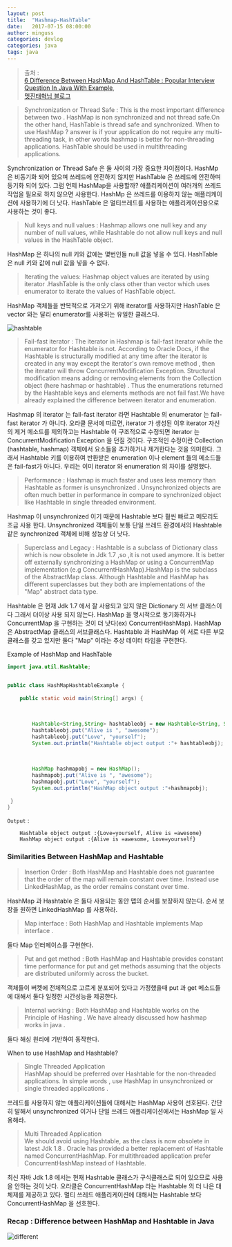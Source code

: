 ```yaml
---
layout: post
title:  "Hashmap-HashTable"
date:   2017-07-15 08:00:00
author: minguss
categories: devlog
categories: java
tags: java
---
```



>출처 :  
[6 Difference Between HashMap And HashTable : Popular Interview Question In Java With Example](http://javahungry.blogspot.com/2014/03/hashmap-vs-hashtable-difference-with-example-java-interview-questions.html),  
[멋진태혁님 블로그](http://blog.naver.com/PostView.nhn?blogId=sthwin&logNo=220825616965&parentCategoryNo=&categoryNo=4&viewDate=&isShowPopularPosts=true&from=search)


> Synchronization or Thread Safe :  This is the most important difference between two . HashMap is non synchronized and not thread safe.On the other hand, HashTable is thread safe and synchronized.
When to use HashMap ?  answer is if your application do not require any multi-threading task, in other words hashmap is better for non-threading applications. HashTable should be used in multithreading applications. 


Synchronization or Thread Safe 은 둘 사이의 가장 중요한 차이점이다. HashMp 은 비동기화 되어 있으며 쓰레드에 안전하지 않지만 HashTable 은 쓰레드에 안전하며 동기화 되어 있다. 
그럼 언제 HashMap을 사용할까? 애플리케이션이 여러개의 쓰레드 작업을 필요로 하지 않으면 사용한다. HashMp 은 쓰레드를 이용하지 않는 애플리케이션에 사용하기에 더 낫다. HashTable 은 멀티쓰레드를 사용하는 애플리케이션용으로 사용하는 것이 좋다. 

> Null keys and null values :  Hashmap allows one null key and any number of null values, while Hashtable do not allow null keys and null values in the HashTable object.

HashMap 은 하나의 null 키와 값에는 몇번인들 null 값을 넣을 수 있다. HashTable 은 null 키와 값에 null 값을 넣을 수 없다.  

>  Iterating the values:  Hashmap object values are iterated by using iterator .HashTable is the only class other than vector which uses enumerator to iterate the values of HashTable object.


HashMap 객체들을 반복적으로 가져오기 위해 iterator를 사용하지만 HashTable 은 vector 와는 달리 enumerator를  사용하는 유일한 클래스다.

![hashtable](http://3.bp.blogspot.com/-BvvI4qSJ5gs/UymE9OXgBGI/AAAAAAAAASA/yXv2COAHm_U/s1600/difference+between+hashmap+and+hashtable.jpg)

> Fail-fast iterator  : The iterator in Hashmap is fail-fast iterator while the enumerator for Hashtable is not.
According to Oracle Docs,  if the Hashtable is structurally modified at any time after the iterator is created in any way except the iterator's own remove method , then the iterator will throw ConcurrentModification Exception. 
Structural modification means adding or removing elements from the Collection object (here hashmap or hashtable) . Thus the enumerations returned by the Hashtable keys and elements methods are not fail fast.We have already explained the difference between iterator and enumeration.

Hashmap 의 iterator 는 fail-fast iterator 라면 Hashtable 의 enumerator 는  fail-fast iterator 가 아니다. 오라클 문서에 따르면, iterator 가 생성된 이후  iterator 자신의 제거 메소드를 제외하고는 Hashtable 이 구조적으로 수정되면 iterator 는 ConcurrentModification Exception 을 던질 것이다. 구조적인 수정이란 Collection (hashtable, hashmap) 객체에서 요소들을 추가하거나 제거한다는 것을 의미한다. 그래서 Hashtable 키를 이용하여 반환받은 enumeration 이나 element 들의 메소드들은 fail-fast가 아니다. 우리는 이미 iterator 와 enumeration 의 차이를 설명했다.

> Performance :  Hashmap is much faster and uses less memory than Hashtable as former is unsynchronized . Unsynchronized objects are often much better in performance in compare to synchronized  object like Hashtable in single threaded environment.

Hashmap 이 unsynchronized 이기 때문에 Hashtable 보다 훨씬 빠르고 메모리도 조금 사용 한다. Unsynchronized 객체들이 보통 단일 쓰레드 환경에서의 Hashtable 같은 synchronized 객체에 비해 성능상 더 낫다. 

> Superclass and Legacy :  Hashtable is a subclass of Dictionary class which is now obsolete in Jdk 1.7 ,so ,it is not used anymore.
It is better off externally synchronizing a HashMap or using a ConcurrentMap implementation (e.g ConcurrentHashMap).HashMap is the subclass of the AbstractMap class. Although Hashtable and HashMap has different superclasses but they both are implementations of the "Map"  abstract data type.

Hashtable 은 현재 Jdk 1.7 에서 잘 사용되고 있지
않은 Dictionary 의 서브 클래스이다 그래서 더이상 사용 되지 않는다.
HashMap 을 명시적으로 동기화하거나 ConcurrentMap 을 구현하는 것이 더 낫다(ex) ConcurrentHashMap). HashMap 은 AbstractMap 클래스의 서브클래스다. Hashtable 과 HashMap 이 서로 다른 부모 클래스를 갖고 있지만 둘다 "Map" 이라는 추상 데이터 타입을 구현한다.


Example of HashMap and HashTable
``` java
import java.util.Hashtable;


public class HashMapHashtableExample {
    
    public static void main(String[] args) { 
 
           
  
        Hashtable<String,String> hashtableobj = new Hashtable<String, String>();
        hashtableobj.put("Alive is ", "awesome");
        hashtableobj.put("Love", "yourself");
        System.out.println("Hashtable object output :"+ hashtableobj);
 
         
 
        HashMap hashmapobj = new HashMap();
        hashmapobj.put("Alive is ", "awesome");  
        hashmapobj.put("Love", "yourself"); 
        System.out.println("HashMap object output :"+hashmapobj);   
 
 }
}
```

`Output` :  

        Hashtable object output :{Love=yourself, Alive is =awesome}
        HashMap object output :{Alive is =awesome, Love=yourself}

### Similarities Between HashMap and Hashtable

>Insertion Order :   Both HashMap and Hashtable  does not guarantee that  the order of the map will remain constant over time. Instead use LinkedHashMap, as the order remains constant over time.

HashMap 과 Hashtable 은 둘다 사용되는 동안 맵의 순서를 보장하지 않는다. 순서 보장을 원하면 LinkedHashMap 를 사용하라.

>Map interface :   Both HashMap and Hashtable implements Map interface .

둘다 Map 인터페이스를 구현한다.

>Put and get method :  Both HashMap and Hashtable provides constant time performance for put and get methods assuming that the objects are distributed uniformly across the bucket. 

객체들이 버켓에 전체적으로 고르게 분포되어 있다고  가정했을때 put 과 get 메소드들에 대해서 둘다 일정한 시간성능을 제공한다. 

>Internal working :  Both HashMap and Hashtable works on the Principle of Hashing . We have already discussed how hashmap works in java .

둘다 해싱 원리에 기반하여 동작한다. 

When to use HashMap and Hashtable?

>Single Threaded Application  
>HashMap should be preferred over Hashtable for the non-threaded applications. In simple words , use HashMap in unsynchronized or single threaded applications .

쓰레드를 사용하지 않는 애플리케이션들에 대해서는 HashMap 사용이 선호된다. 간단히 말해서 unsynchronized 이거나 단일 쓰레드 애플리케이션에서는 HashMap 일 사용해라.

>Multi Threaded Application  
We should avoid using Hashtable, as the class is now obsolete in latest Jdk 1.8 . Oracle has provided a better replacement of Hashtable named ConcurrentHashMap. For multithreaded  application prefer ConcurrentHashMap instead of Hashtable.

최신 자바 Jdk 1.8 에서는 현재 Hashtable 클래스가 구식클래스로 되어 있으므로 사용을 안하는 것이 낫다. 오라클은  ConcurrentHashMap 라는 Hashtable 의 더 나은 대체제를 제공하고 있다. 멀티 쓰레드 애플리케이션에 대해서는 Hashtable 보다 ConcurrentHashMap 을 선호한다. 

### Recap  : Difference between HashMap and Hashtable in Java
![different](http://postfiles9.naver.net/20161001_88/sthwin_1475317433468Pubvr_JPEG/ggg.JPG?type=w773)






